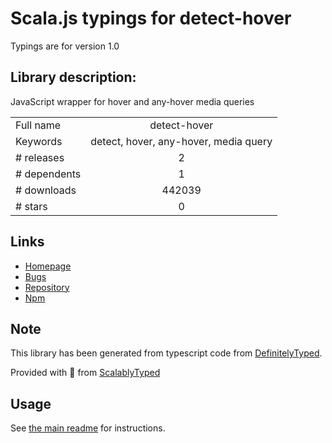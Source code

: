 
# Scala.js typings for detect-hover

Typings are for version 1.0

## Library description:
JavaScript wrapper for hover and any-hover media queries

|                    |                 |
| ------------------ | :-------------: |
| Full name          | detect-hover |
| Keywords           | detect, hover, any-hover, media query |
| # releases         | 2 |
| # dependents       | 1 |
| # downloads        | 442039 |
| # stars            | 0 |

## Links
- [Homepage](https://github.com/rafrex/detect-hover#readme)
- [Bugs](https://github.com/rafrex/detect-hover/issues)
- [Repository](https://github.com/rafrex/detect-hover)
- [Npm](https://www.npmjs.com/package/detect-hover)
    


## Note
This library has been generated from typescript code from [DefinitelyTyped](https://definitelytyped.org).

Provided with :purple_heart: from [ScalablyTyped](https://github.com/oyvindberg/ScalablyTyped)

## Usage
See [the main readme](../../readme.md) for instructions.


